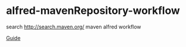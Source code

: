 alfred-mavenRepository-workflow
===============================

search http://search.maven.org/ maven alfred workflow

[Guide](http://yfyang.github.io/blog/alfred-maven-search-workflow)
